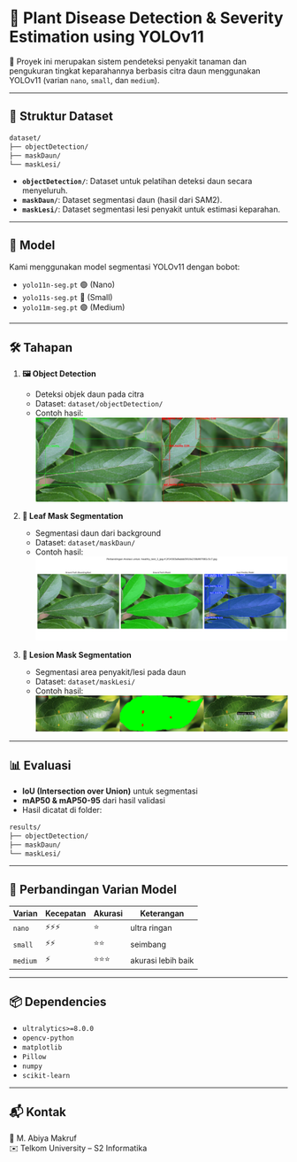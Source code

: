 # 🌿 Plant Disease Detection & Severity Estimation using YOLOv11

🚀 Proyek ini merupakan sistem pendeteksi penyakit tanaman dan pengukuran tingkat keparahannya berbasis citra daun menggunakan YOLOv11 (varian `nano`, `small`, dan `medium`).

---

## 📁 Struktur Dataset
```
dataset/
├── objectDetection/
├── maskDaun/
└── maskLesi/
```


- **`objectDetection/`**: Dataset untuk pelatihan deteksi daun secara menyeluruh.
- **`maskDaun/`**: Dataset segmentasi daun (hasil dari SAM2).
- **`maskLesi/`**: Dataset segmentasi lesi penyakit untuk estimasi keparahan.

---

## 🧠 Model

Kami menggunakan model segmentasi YOLOv11 dengan bobot:
- `yolo11n-seg.pt` 🟢 (Nano)
- `yolo11s-seg.pt` 🔵 (Small)
- `yolo11m-seg.pt` 🟣 (Medium)

---

## 🛠️ Tahapan

1. **🖼️ Object Detection**
   - Deteksi objek daun pada citra
   - Dataset: `dataset/objectDetection/`
   - Contoh hasil:  
     ![Object Detection Result](README/objectDetection.jpg)

2. **🍃 Leaf Mask Segmentation**
   - Segmentasi daun dari background
   - Dataset: `dataset/maskDaun/`
   - Contoh hasil:  
     ![Leaf Mask Result](README/maskDaun.png)

3. **🦠 Lesion Mask Segmentation**
   - Segmentasi area penyakit/lesi pada daun
   - Dataset: `dataset/maskLesi/`
   - Contoh hasil:  
     ![Lesion Mask Result](README/maskLesi.jpg)

---

## 📊 Evaluasi

- **IoU (Intersection over Union)** untuk segmentasi
- **mAP50 & mAP50-95** dari hasil validasi
- Hasil dicatat di folder:
```
results/
├── objectDetection/
├── maskDaun/
└── maskLesi/
```

---

## 🔁 Perbandingan Varian Model

| Varian | Kecepatan | Akurasi | Keterangan       |
|--------|-----------|---------|------------------|
| `nano` | ⚡⚡⚡       | ⭐       | ultra ringan     |
| `small`| ⚡⚡        | ⭐⭐      | seimbang         |
| `medium`| ⚡         | ⭐⭐⭐     | akurasi lebih baik|

---

## 📦 Dependencies

- `ultralytics>=8.0.0`
- `opencv-python`
- `matplotlib`
- `Pillow`
- `numpy`
- `scikit-learn`

---

## 📬 Kontak

📧 M. Abiya Makruf  
✉️ Telkom University – S2 Informatika  
